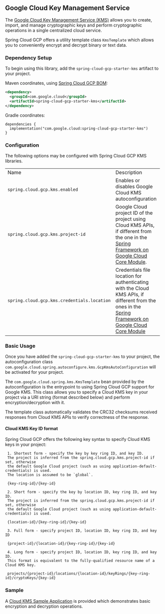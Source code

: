 ## Google Cloud Key Management Service

The [Google Cloud Key Management Service
(KMS)](https://cloud.google.com/kms/docs) allows you to create, import,
and manage cryptographic keys and perform cryptographic operations in a
single centralized cloud service.

Spring Cloud GCP offers a utility template class `KmsTemplate` which
allows you to conveniently encrypt and decrypt binary or text data.

### Dependency Setup

To begin using this library, add the `spring-cloud-gcp-starter-kms`
artifact to your project.

Maven coordinates, using [Spring Cloud GCP
BOM](getting-started.xml#bill-of-materials):

``` xml
<dependency>
  <groupId>com.google.cloud</groupId>
  <artifactId>spring-cloud-gcp-starter-kms</artifactId>
</dependency>
```

Gradle coordinates:

    dependencies {
      implementation("com.google.cloud:spring-cloud-gcp-starter-kms")
    }

### Configuration

The following options may be configured with Spring Cloud GCP KMS
libraries.

|                                             |                                                                                                                                                                |          |                                                                                                                                                                                                                |
| ------------------------------------------- | -------------------------------------------------------------------------------------------------------------------------------------------------------------- | -------- | -------------------------------------------------------------------------------------------------------------------------------------------------------------------------------------------------------------- |
| Name                                        | Description                                                                                                                                                    | Required | Default value                                                                                                                                                                                                  |
| `spring.cloud.gcp.kms.enabled`              | Enables or disables Google Cloud KMS autoconfiguration                                                                                                         | No       | `true`                                                                                                                                                                                                         |
| `spring.cloud.gcp.kms.project-id`           | Google Cloud project ID of the project using Cloud KMS APIs, if different from the one in the [Spring Framework on Google Cloud Core Module](#spring-framework-on-google-cloud-core).                   | No       | Project ID is typically inferred from [`gcloud`](https://cloud.google.com/sdk/gcloud/reference/config/set) configuration.                                                                                      |
| `spring.cloud.gcp.kms.credentials.location` | Credentials file location for authenticating with the Cloud KMS APIs, if different from the ones in the [Spring Framework on Google Cloud Core Module](#spring-framework-on-google-cloud-core) | No       | Inferred from [Application Default Credentials](https://cloud.google.com/docs/authentication/production), typically set by [`gcloud`](https://cloud.google.com/sdk/gcloud/reference/auth/application-default). |

### Basic Usage

Once you have added the `spring-cloud-gcp-starter-kms` to your project,
the autoconfiguration class
`com.google.cloud.spring.autoconfigure.kms.GcpKmsAutoConfiguration` will
be activated for your project.

The `com.google.cloud.spring.kms.KmsTemplate` bean provided by the
autoconfiguration is the entrypoint to using Spring Cloud GCP support
for Google KMS. This class allows you to specify a Cloud KMS key in your
project via a URI string (format described below) and perform
encryption/decryption with it.

The template class automatically validates the CRC32 checksums received
responses from Cloud KMS APIs to verify correctness of the response.

#### Cloud KMS Key ID format

Spring Cloud GCP offers the following key syntax to specify Cloud KMS
keys in your project:

``` 
 1. Shortest form - specify the key by key ring ID, and key ID.
 The project is inferred from the spring.cloud.gcp.kms.project-id if set, otherwise
 the default Google Cloud project (such as using application-default-credentials) is used.
 The location is assumed to be `global`.

 {key-ring-id}/{key-id}

 2. Short form - specify the key by location ID, key ring ID, and key ID.
 The project is inferred from the spring.cloud.gcp.kms.project-id if set, otherwise
 the default Google Cloud project (such as using application-default-credentials) is used.

 {location-id}/{key-ring-id}/{key-id}

 3. Full form - specify project ID, location ID, key ring ID, and key ID

 {project-id}/{location-id}/{key-ring-id}/{key-id}

 4. Long form - specify project ID, location ID, key ring ID, and key ID.
 This format is equivalent to the fully-qualified resource name of a Cloud KMS key.

 projects/{project-id}/locations/{location-id}/keyRings/{key-ring-id}/cryptoKeys/{key-id}
```

### Sample

A [Cloud KMS Sample
Application](https://github.com/GoogleCloudPlatform/spring-cloud-gcp/tree/main/spring-cloud-gcp-samples/spring-cloud-gcp-kms-sample)
is provided which demonstrates basic encryption and decryption
operations.
